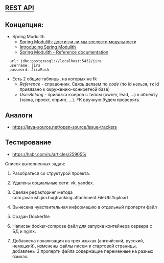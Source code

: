 ﻿## [REST API](http://localhost:8080/doc)

## Концепция:

- Spring Modulith
    - [Spring Modulith: достигли ли мы зрелости модульности](https://habr.com/ru/post/701984/)
    - [Introducing Spring Modulith](https://spring.io/blog/2022/10/21/introducing-spring-modulith)
    - [Spring Modulith - Reference documentation](https://docs.spring.io/spring-modulith/docs/current-SNAPSHOT/reference/html/)

```
  url: jdbc:postgresql://localhost:5432/jira
  username: jira
  password: JiraRush
```

- Есть 2 общие таблицы, на которых не fk
    - _Reference_ - справочник. Связь делаем по _code_ (по id нельзя, тк id привязано к окружению-конкретной базе)
    - _UserBelong_ - привязка юзеров с типом (owner, lead, ...) к объекту (таска, проект, спринт, ...). FK вручную будем
      проверять

## Аналоги

- https://java-source.net/open-source/issue-trackers

## Тестирование

- https://habr.com/ru/articles/259055/

Список выполненных задач:
1. Разобраться со структурой проекта.

2. Удалены социальные сети: vk, yandex.

3. Сделан рефакторинг метода com.javarush.jira.bugtracking.attachment.FileUtil#upload

4. Вынесена чувствительная информацию в отдельный проперти файл

5. Создан Dockerfile

6. Написан docker-compose файл для запуска контейнера сервера с БД и nginx.

7. Добавлена локализация на трех языках (английский, русский, немецкий), изменены файлы писем и стартовой страницы, добавлены 3 проперти файла содержащие переменные на разных языках. 
